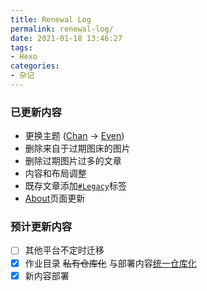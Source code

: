 ```yaml
---
title: Renewal Log
permalink: renewal-log/
date: 2021-01-18 13:46:27
tags:
- Hexo
categories:
- 杂记
---
```

### 已更新内容

- 更换主题 ([Chan](https://github.com/denjones/hexo-theme-chan) → [Even](https://github.com/ahonn/hexo-theme-even))
- 删除来自于过期图床的图片
- 删除过期图片过多的文章
- 内容和布局调整
- 既存文章添加[`#Legacy`](/tags/Legacy)标签
- [About](/about/)页面更新

### 预计更新内容
- [ ] 其他平台不定时迁移
- [x] 作业目录 ~~私有仓库化~~ 与部署内容[统一仓库化](https://github.com/7mA/7ma.github.io)
- [x] 新内容部署
